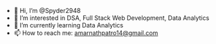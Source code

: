 - 👋 Hi, I’m @Spyder2948
- 👀 I’m interested in DSA, Full Stack Web Development, Data Analytics 
- 🌱 I’m currently learning Data Analytics
- 📫 How to reach me: amarnathpatro14@gmail.com                      
